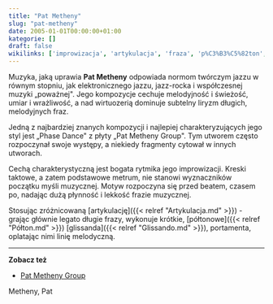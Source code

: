 ```yaml
---
title: "Pat Metheny"
slug: "pat-metheny"
date: 2005-01-01T00:00:00+01:00
kategorie: []
draft: false
wikilinks: ['improwizacja', 'artykulacja', 'fraza', 'p%C3%B3%C5%82ton', 'glissando', 'portamento', 'linia_melodyczna', 'kategoria:gitarzy%C5%9Bci_jazzowi']
---
```

Muzyka, jaką uprawia **Pat Metheny** odpowiada nor­mom twórczym jazzu w
równym stopniu, jak elektronicznego jazzu, jazz-rocka i współczesnej
muzyki „poważnej". Jego kompozycje cechuje melodyjność i świeżość, umiar
i wrażliwość, a nad wirtuozerią dominu­je subtelny liryzm długich,
melodyjnych fraz.

Jedną z najbardziej znanych kompozycji i najlepiej charakteryzujących
jego styl jest „Phase Dance" z płyty „Pat Metheny Group". Tym utworem
często rozpoczynał swoje występy, a niekiedy fragmenty cytował w innych
utworach.

Cechą charakterystyczną jest bogata rytmika jego
improwizacji<!-- link nie odnosił się do niczego -->. Kreski taktowe, a zatem
podstawowe metrum, nie stanowi wyznaczników początku myśli muzycznej.
Motyw rozpoczyna się przed beatem, czasem po, nadając dużą płynność i
lekkość frazie muzycznej.

Stosując zróżnicowaną [artykulację]({{< relref "Artykulacja.md" >}}) - grając
głównie legato długie frazy<!-- link nie odnosił się do niczego -->, wykonuje krótkie,
[półtonowe]({{< relref "Półton.md" >}}) [glissanda]({{< relref "Glissando.md" >}}),
portamenta<!-- link nie odnosił się do niczego -->, oplatając nimi linię
melodyczną<!-- link nie odnosił się do niczego -->.

-----

**Zobacz też**

  - [Pat Metheny Group](http://www.patmethenygroup.com)

Metheny, Pat<!-- link nie odnosił się do niczego -->